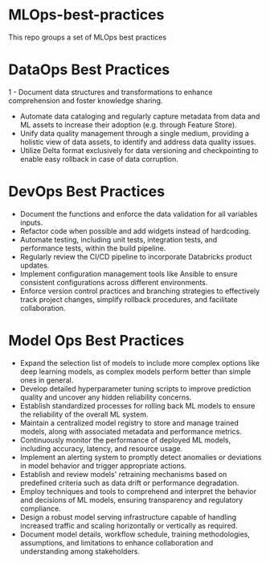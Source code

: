 # MLOps-best-practices
This repo groups a set of MLOps best practices

# DataOps Best Practices

1 - Document data structures and transformations to enhance comprehension and foster knowledge sharing.
- Automate data cataloging and regularly capture metadata from data and ML assets to increase their adoption (e.g. through Feature Store).
- Unify data quality management through a single medium, providing a holistic view of data assets, to identify and address data quality issues.
- Utilize Delta format exclusively for data versioning and checkpointing to enable easy rollback in case of data corruption.

# DevOps Best Practices

- Document the functions and enforce the data validation for all variables inputs.
- Refactor code when possible and add widgets instead of hardcoding.
- Automate testing, including unit tests, integration tests, and performance tests, within the build pipeline.
- Regularly review the CI/CD pipeline to incorporate Databricks product updates.
- Implement configuration management tools like Ansible to ensure consistent configurations across different environments.
- Enforce version control practices and branching strategies to effectively track project changes, simplify rollback procedures, and facilitate collaboration.

# Model Ops Best Practices

- Expand the selection list of models to include more complex options like deep learning models, as complex models perform better than simple ones in general.
- Develop detailed hyperparameter tuning scripts to improve prediction quality and uncover any hidden reliability concerns.
- Establish standardized processes for rolling back ML models to ensure the reliability of the overall ML system.
- Maintain a centralized model registry to store and manage trained models, along with associated metadata and performance metrics.
- Continuously monitor the performance of deployed ML models, including accuracy, latency, and resource usage.
- Implement an alerting system to promptly detect anomalies or deviations in model behavior and trigger appropriate actions.
- Establish and review models' retraining mechanisms based on predefined criteria such as data drift or performance degradation.
- Employ techniques and tools to comprehend and interpret the behavior and decisions of ML models, ensuring transparency and regulatory compliance.
- Design a robust model serving infrastructure capable of handling increased traffic and scaling horizontally or vertically as required.
- Document model details, workflow schedule, training methodologies, assumptions, and limitations to enhance collaboration and understanding among stakeholders.

